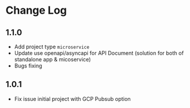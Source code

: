 # Change Log
## 1.1.0
- Add project type `microservice`
- Update use openapi/asyncapi for API Document (solution for both of standalone app & micoservice)
- Bugs fixing
## 1.0.1
- Fix issue initial project with GCP Pubsub option
